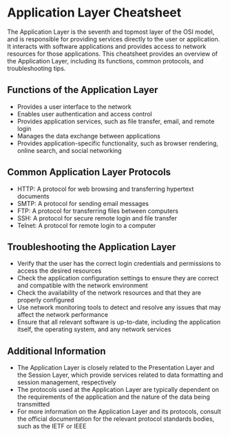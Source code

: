 # Application Layer Cheatsheet

The Application Layer is the seventh and topmost layer of the OSI model, and is responsible for providing services directly to the user or application. It interacts with software applications and provides access to network resources for those applications. This cheatsheet provides an overview of the Application Layer, including its functions, common protocols, and troubleshooting tips.

## Functions of the Application Layer

- Provides a user interface to the network
- Enables user authentication and access control
- Provides application services, such as file transfer, email, and remote login
- Manages the data exchange between applications
- Provides application-specific functionality, such as browser rendering, online search, and social networking

## Common Application Layer Protocols

- HTTP: A protocol for web browsing and transferring hypertext documents
- SMTP: A protocol for sending email messages
- FTP: A protocol for transferring files between computers
- SSH: A protocol for secure remote login and file transfer
- Telnet: A protocol for remote login to a computer

## Troubleshooting the Application Layer

- Verify that the user has the correct login credentials and permissions to access the desired resources
- Check the application configuration settings to ensure they are correct and compatible with the network environment
- Check the availability of the network resources and that they are properly configured
- Use network monitoring tools to detect and resolve any issues that may affect the network performance
- Ensure that all relevant software is up-to-date, including the application itself, the operating system, and any network services

## Additional Information

- The Application Layer is closely related to the Presentation Layer and the Session Layer, which provide services related to data formatting and session management, respectively
- The protocols used at the Application Layer are typically dependent on the requirements of the application and the nature of the data being transmitted
- For more information on the Application Layer and its protocols, consult the official documentation for the relevant protocol standards bodies, such as the IETF or IEEE
